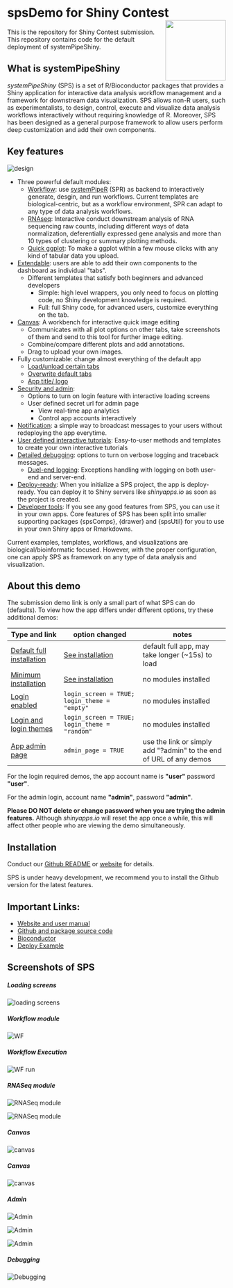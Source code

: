 # spsDemo for Shiny Contest <img src="https://github.com/systemPipeR/systemPipeShiny-book/blob/master/img/sps.png?raw=true" align="right" height="139" />

This is the repository for Shiny Contest submission. This repository contains 
code for the default deployment of systemPipeShiny. 

## What is systemPipeShiny 
_systemPipeShiny_ (SPS) is a set of R/Bioconductor packages that provides a Shiny 
application for interactive data analysis workflow 
management and a framework for downstream data visualization. SPS allows non-R users, 
such as experimentalists, to design, control, execute and visualize data analysis 
workflows interactively without requiring knowledge of R. Moreover, SPS has 
been designed as a general purpose framework to allow users perform deep customization 
and add their own components.

## Key features

![design](https://systempipe.org/sps/img/sps_structure.png)

- Three powerful default modules:
    - [Workflow](https://systempipe.org/sps/modules/workflow/): 
      use [systemPipeR](https://systempipe.org/sp/) (SPR) as backend to 
      interactively generate, desgin, and run workflows. Current templates 
      are biological-centric, but as a workflow environment, SPR can adapt to any 
      type of data analysis workflows.
    - [RNAseq](https://systempipe.org/sps/modules/rnaseq/): 
      Interactive conduct downstream analysis of RNA sequencing raw counts, including 
      different ways of data normalization, deferentially expressed gene analysis 
      and more than 10 types of clustering or summary plotting methods. 
    - [Quick ggplot](https://systempipe.org/sps/modules/ggplot/): 
      To make a ggplot within a few mouse clicks with any kind of 
      tabular data you upload. 
- [Extendable](https://systempipe.org/sps/adv_features/tabs/): 
  users are able to add their own components to the dashboard as individual "tabs". 
    - Different templates that satisfy both beginners and advanced developers
        - Simple: high level wrappers, you only need to focus on plotting code, no Shiny 
          development knowledge is required.
        - Full: full Shiny code, for advanced users, customize everything on the tab.
- [Canvas](https://systempipe.org/sps/canvas/): A workbench for interactive quick image editing
    - Communicates with all plot options on other tabs, take screenshots of them and 
      send to this tool for further image editing.
    - Combine/compare different plots and add annotations.
    - Drag to upload your own images. 
- Fully customizable: change almost everything of the default app
    - [Load/unload certain tabs](https://systempipe.org/sps/adv_features/displaytabs/)
    - [Overwrite default tabs](https://systempipe.org/sps/adv_features/overwritetabs/)
    - [App title/ logo](https://systempipe.org/sps/adv_features/other_customizations/)
- [Security and admin](https://systempipe.org/sps/adv_features/login/):
    - Options to turn on login feature with interactive loading screens
    - User defined secret url for admin page
        - View real-time app analytics
        - Control app accounts interactively
- [Notification](https://systempipe.org/sps/adv_features/notification/):
  a simple way to broadcast messages to your users without redeploying the app everytime. 
- [User defined interactive tutorials](https://systempipe.org/sps/adv_features/guide/):
  Easy-to-user methods and templates to create your own interactive tutorials
- [Detailed debugging](https://systempipe.org/sps/adv_features/debug/):
  options to turn on verbose logging and traceback messages.
    - [Duel-end logging](https://systempipe.org/sps/dev/spscomps/server/#shinycatch): 
      Exceptions handling with logging on both user-end and server-end. 
- [Deploy-ready](https://systempipe.org/sps/deploy/):
  When you initialize a SPS project, the app is deploy-ready. You can deploy it 
  to Shiny servers like _shinyapps.io_ as soon as the project is created. 
- [Developer tools](https://systempipe.org/sps/dev/): If you see any good features 
  from SPS, you can use it in your own apps. Core features of SPS has 
  been split into smaller supporting packages {spsComps}, {drawer} and {spsUtil} for
  you to use in your own Shiny apps or Rmarkdowns.


Current examples, templates, workflows, and visualizations are 
biological/bioinformatic focused. However, with the proper configuration, 
one can apply SPS as framework on any type of data analysis and visualization.


## About this demo
The submission demo link is only a small part of what SPS can do (defaults). To view
how the app differs under different options, try these additional demos:

| Type and link| option changed | notes |
| --- | --- | --- |
| [Default full installation](https://tgirke.shinyapps.io/systemPipeShiny/) | [See installation](#installation) | default full app, may take longer (~15s) to load |
| [Minimum installation](https://tgirke.shinyapps.io/systemPipeShiny_min/) | [See installation](#installation) | no modules installed |
| [Login enabled](https://tgirke.shinyapps.io/systemPipeShiny_loading/) | `login_screen = TRUE; login_theme = "empty"` | no modules installed |
| [Login and login themes](https://tgirke.shinyapps.io/systemPipeShiny_loading_theme/) | `login_screen = TRUE; login_theme = "random"` | no modules installed |
| [App admin page](https://tgirke.shinyapps.io/systemPipeShiny_loading/?admin) | `admin_page = TRUE` | use the link or simply add "?admin" to the end of URL of any demos |

For the login required demos, the app account name is **"user"** password **"user"**.

For the admin login, account name **"admin"**, password **"admin"**.

**Please DO NOT delete or change password when you are trying the admin features.**
Although _shinyapps.io_ will reset the app once a while, this will affect other people 
who are viewing the demo simultaneously. 

## Installation
Conduct our [Github README](https://github.com/systemPipeR/systemPipeShiny) 
or [website](https://systempipe.org/sps/install/) for details.

SPS is under heavy development, we recommend you to install the Github version 
for the latest features. 

## Important Links:

- [Website and user manual](https://systempipe.org/sps/)
- [Github and package source code](https://github.com/systemPipeR/systemPipeShiny)
- [Bioconductor](http://bioconductor.org/packages/release/bioc/html/systemPipeShiny.html)
- [Deploy Example](https://github.com/systemPipeR/spsDemo)

## Screenshots of SPS

##### Loading screens
![loading screens](https://systempipe.org/sps/adv_features/login_theme.gif)

##### Workflow module

![WF](https://github.com/systemPipeR/systemPipeR.github.io/blob/main/static/sps/img/wf_main.png?raw=true)

##### Workflow Execution
![WF run](https://github.com/systemPipeR/systemPipeR.github.io/blob/main/static/sps/img/wf_run.png?raw=true)

##### RNASeq module
![RNASeq module](https://github.com/systemPipeR/systemPipeR.github.io/blob/main/static/sps/img/rnaseq_deg.png?raw=true)

![RNASeq module](https://github.com/systemPipeR/systemPipeR.github.io/blob/main/static/sps/img/rnaseq_heatmap.png?raw=true)

##### Canvas 
![canvas](https://github.com/systemPipeR/systemPipeR.github.io/blob/main/static/sps/img/canvas.png?raw=true)

##### Canvas 
![canvas](https://github.com/systemPipeR/systemPipeR.github.io/blob/main/static/sps/img/canvas.png?raw=true)

##### Admin
![Admin](https://github.com/systemPipeR/systemPipeR.github.io/blob/main/static/sps/img/admin_login.png?raw=true)

![Admin](https://github.com/systemPipeR/systemPipeR.github.io/blob/main/static/sps/img/admin_server_info.png?raw=true)

![Admin](https://github.com/systemPipeR/systemPipeR.github.io/blob/main/static/sps/img/admin_user_control.png?raw=true)

##### Debugging
![Debugging](https://github.com/systemPipeR/systemPipeR.github.io/blob/main/static/sps/img/logging.png?raw=true)


